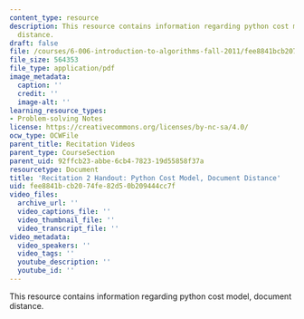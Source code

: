 ```yaml
---
content_type: resource
description: This resource contains information regarding python cost model, document
  distance.
draft: false
file: /courses/6-006-introduction-to-algorithms-fall-2011/fee8841bcb2074fe82d50b209444cc7f_MIT6_006F11_rec02_handout.pdf
file_size: 564353
file_type: application/pdf
image_metadata:
  caption: ''
  credit: ''
  image-alt: ''
learning_resource_types:
- Problem-solving Notes
license: https://creativecommons.org/licenses/by-nc-sa/4.0/
ocw_type: OCWFile
parent_title: Recitation Videos
parent_type: CourseSection
parent_uid: 92ffcb23-abbe-6cb4-7823-19d55858f37a
resourcetype: Document
title: 'Recitation 2 Handout: Python Cost Model, Document Distance'
uid: fee8841b-cb20-74fe-82d5-0b209444cc7f
video_files:
  archive_url: ''
  video_captions_file: ''
  video_thumbnail_file: ''
  video_transcript_file: ''
video_metadata:
  video_speakers: ''
  video_tags: ''
  youtube_description: ''
  youtube_id: ''
---
```

This resource contains information regarding python cost model, document distance.
